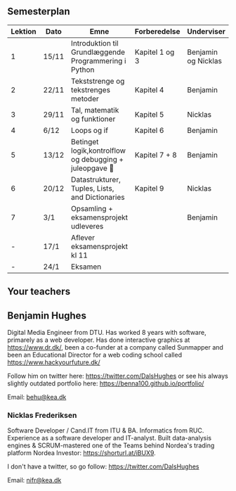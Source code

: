 ## Semesterplan

| Lektion | Dato  | Emne                                                   | Forberedelse   | Underviser          |
| ------- | ----- | ------------------------------------------------------ | -------------- | ------------------- |
| 1       | 15/11 | Introduktion til Grundlæggende Programmering i Python  | Kapitel 1 og 3 | Benjamin og Nicklas |
| 2       | 22/11 | Tekststrenge og tekstrenges metoder                    | Kapitel 4      | Benjamin            |
| 3       | 29/11 | Tal, matematik og funktioner                           | Kapitel 5      | Nicklas             |
| 4       | 6/12  | Loops og if                                            | Kapitel 6      | Benjamin            |
| 5       | 13/12 | Betinget logik,kontrolflow og debugging + juleopgave 🎅 | Kapitel 7 + 8  | Benjamin            |
| 6       | 20/12 | Datastrukturer, Tuples, Lists, and Dictionaries        | Kapitel 9      | Nicklas             |
| 7       | 3/1   | Opsamling + eksamensprojekt udleveres                  |                | Benjamin            |
| -       | 17/1  | Aflever eksamensprojekt kl 11                          |                |                     |
| -       | 24/1  | Eksamen                                                |                |                     |





## Your teachers



## Benjamin Hughes

Digital Media Engineer from DTU. Has worked 8 years with software, primarely as a web developer. Has done interactive graphics at https://www.dr.dk/, been a co-funder at a company called Sunmapper and been an Educational Director for a web coding school called https://www.hackyourfuture.dk/

Follow him on twitter here: https://twitter.com/DalsHughes or see his always slightly outdated portfolio here: https://benna100.github.io/portfolio/

Email: behu@kea.dk



### Nicklas Frederiksen

Software Developer / Cand.IT from ITU & BA. Informatics from RUC. Experience as a software developer and IT-analyst. Built data-analysis engines & SCRUM-mastered one of the Teams behind Nordea's trading platform Nordea Investor: https://shorturl.at/iBUX9.

I don't have a twitter, so go follow: https://twitter.com/DalsHughes

Email: nifr@kea.dk
